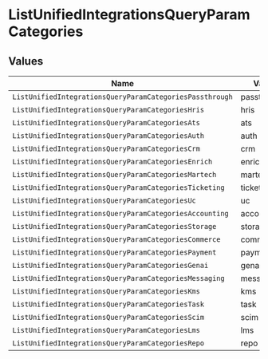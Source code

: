 # ListUnifiedIntegrationsQueryParamCategories


## Values

| Name                                                     | Value                                                    |
| -------------------------------------------------------- | -------------------------------------------------------- |
| `ListUnifiedIntegrationsQueryParamCategoriesPassthrough` | passthrough                                              |
| `ListUnifiedIntegrationsQueryParamCategoriesHris`        | hris                                                     |
| `ListUnifiedIntegrationsQueryParamCategoriesAts`         | ats                                                      |
| `ListUnifiedIntegrationsQueryParamCategoriesAuth`        | auth                                                     |
| `ListUnifiedIntegrationsQueryParamCategoriesCrm`         | crm                                                      |
| `ListUnifiedIntegrationsQueryParamCategoriesEnrich`      | enrich                                                   |
| `ListUnifiedIntegrationsQueryParamCategoriesMartech`     | martech                                                  |
| `ListUnifiedIntegrationsQueryParamCategoriesTicketing`   | ticketing                                                |
| `ListUnifiedIntegrationsQueryParamCategoriesUc`          | uc                                                       |
| `ListUnifiedIntegrationsQueryParamCategoriesAccounting`  | accounting                                               |
| `ListUnifiedIntegrationsQueryParamCategoriesStorage`     | storage                                                  |
| `ListUnifiedIntegrationsQueryParamCategoriesCommerce`    | commerce                                                 |
| `ListUnifiedIntegrationsQueryParamCategoriesPayment`     | payment                                                  |
| `ListUnifiedIntegrationsQueryParamCategoriesGenai`       | genai                                                    |
| `ListUnifiedIntegrationsQueryParamCategoriesMessaging`   | messaging                                                |
| `ListUnifiedIntegrationsQueryParamCategoriesKms`         | kms                                                      |
| `ListUnifiedIntegrationsQueryParamCategoriesTask`        | task                                                     |
| `ListUnifiedIntegrationsQueryParamCategoriesScim`        | scim                                                     |
| `ListUnifiedIntegrationsQueryParamCategoriesLms`         | lms                                                      |
| `ListUnifiedIntegrationsQueryParamCategoriesRepo`        | repo                                                     |